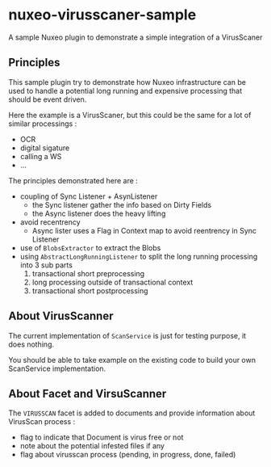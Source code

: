 nuxeo-virusscaner-sample
========================

A sample Nuxeo plugin to demonstrate a simple integration of a VirusScaner

## Principles

This sample plugin try to demonstrate how Nuxeo infrastructure can be used to handle a potential long running and expensive processing that should be event driven.

Here the example is a VirusScaner, but this could be the same for a lot of similar processings :

 - OCR
 - digital sigature
 - calling a WS
 - ...

The principles demonstrated here are :

 - coupling of Sync Listener + AsynListener
    - the Sync listener gather the info based on Dirty Fields
    - the Async listener does the heavy lifting
 - avoid recentrency
    - Async lister uses a Flag in Context map to avoid reentrency in Sync Listener
 - use of `BlobsExtractor` to extract the Blobs
 - using  `AbstractLongRunningListener` to split the long running processing into 3 sub parts 
    1. transactional short preprocessing
    1. long processing outside of transactional context
    1. transactional short postprocessing
	
## About VirusScanner

The current implementation of `ScanService` is just for testing purpose, it does nothing.	

You should be able to take example on the existing code to build your own ScanService implementation.

## About Facet and VirsuScanner

The `VIRUSSCAN` facet is added to documents and provide information about VirusScan process :

 - flag to indicate that Document is virus free  or not
 - note about the potential infested files if any
 - flag about virusscan process (pending, in progress, done, failed)


